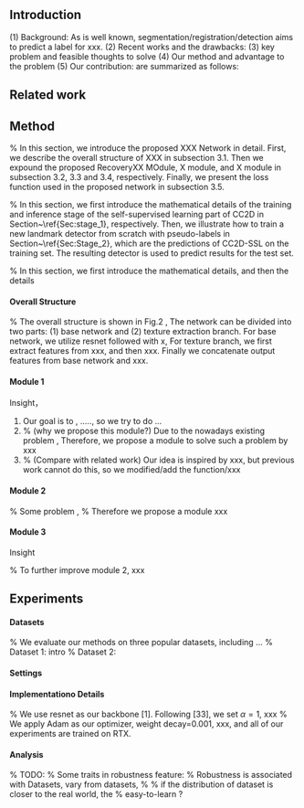 ## Introduction

(1) Background:  As is well known, segmentation/registration/detection aims to predict a label for xxx.
(2) Recent works and the drawbacks:
(3) key problem and feasible thoughts to solve
(4) Our method and advantage to the problem
(5) Our contribution: are summarized as follows:

## Related work

## Method

% In this section, we introduce the proposed XXX Network in detail. First, we describe the overall structure of XXX in subsection 3.1. Then we expound the proposed RecoveryXX MOdule, X module, and X module in subsection 3.2, 3.3 and 3.4, respectively. Finally, we present the loss function used in the proposed network in subsection 3.5.

% In this section, we first introduce the mathematical details of the training and inference stage of the self-supervised learning part of CC2D in Section~\ref{Sec:stage_1}, respectively. Then, we illustrate how to train a new landmark detector from scratch with pseudo-labels in Section~\ref{Sec:Stage_2}, which are the predictions of CC2D-SSL on the training set. The resulting detector is used to predict results for the test set.

% In this section, we first introduce the mathematical details, and then the details

#### Overall Structure

% The overall structure is shown in Fig.2 , The network can be divided into two parts: (1) base network and (2) texture extraction branch. For base network, we utilize  resnet followed with x, For texture branch, we first extract features from xxx, and then xxx. Finally we concatenate output features from base network and xxx.

#### Module 1

Insight，

1. Our goal is to , ....., so we try to do ...
2. % (why we propose this module?) Due to the nowadays existing problem , Therefore, we propose a module to solve such a problem by xxx
3. % (Compare with related work) Our idea is inspired by xxx, but previous work cannot do this, so we modified/add the function/xxx

#### Module 2

% Some problem ,
% Therefore we propose a module xxx

#### Module 3

Insight

% To further improve module 2, xxx

## Experiments

#### Datasets

% We evaluate our methods on three popular datasets, including ...
% Dataset 1: intro
% Dataset 2:

#### Settings

#### Implementationo Details

% We use resnet as our backbone [1]. Following [33], we set $\alpha=1$, xxx
% We apply Adam as our optimizer, weight decay=0.001, xxx, and all of our experiments are trained on RTX.

#### Analysis

% TODO:
% Some traits in robustness feature:
%     Robustness is associated with Datasets, vary from datasets,
%         % if the distribution of dataset is closer to the real world, the
%     easy-to-learn ?
